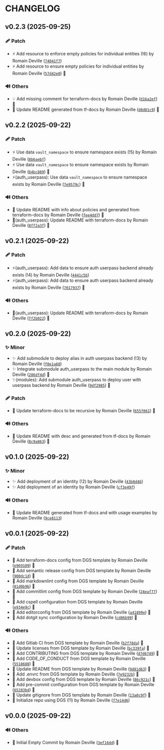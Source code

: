 <!-- markdownlint-disable-file -->
# CHANGELOG

## v0.2.3 (2025-09-25)

### 🩹 Patch

  * ⚡️ Add resource to enforce empty policies for individual entities (!6) by Romain Deville ([`74041f7`](https://framagit.org/rdeville-public/opentofu/openbao-identity/-/commit/74041f71e0197176d53011fe8dd25b3499a885b1))
  * ⚡️ Add resource to ensure empty policies for individual entities by Romain Deville ([`57d42e0`](https://framagit.org/rdeville-public/opentofu/openbao-identity/-/commit/57d42e0678291061858e0ac3800cd1e3a7d3da41)) 🔏

### 🔊 Others

  * 💡 Add missing comment for terraform-docs by Romain Deville ([`d16a2ef`](https://framagit.org/rdeville-public/opentofu/openbao-identity/-/commit/d16a2efd94082cf60d467b387bfc2d8a061da4e7)) 🔏
  * 📝 Update README generated from tf-docs by Romain Deville ([`d8d01c9`](https://framagit.org/rdeville-public/opentofu/openbao-identity/-/commit/d8d01c9d5e300b31788b74fa5eff0d14175b94f6)) 🔏

## v0.2.2 (2025-09-22)

### 🩹 Patch

  * ⚡️ Use data `vault_namespace` to ensure namespace exists (!5) by Romain Deville ([`8b6aebf`](https://framagit.org/rdeville-public/opentofu/openbao-identity/-/commit/8b6aebfd8ee6179ebe6ae85ecdc6dbd20cfc57c1))
  * ⚡️ Use data `vault_namespace` to ensure namespace exists by Romain Deville ([`64bc889`](https://framagit.org/rdeville-public/opentofu/openbao-identity/-/commit/64bc88947a6d89764cb1aff56e5f57c1c1f1a318)) 🔏
  * ⚡️(auth_userpass): Use data `vault_namespace` to ensure namespace exists by Romain Deville ([`7e9579c`](https://framagit.org/rdeville-public/opentofu/openbao-identity/-/commit/7e9579c97dfb7d477b34a2613e906a1a6205a2a4)) 🔏

### 🔊 Others

  * 📝 Update README with info about policies and generated from terraform-docs by Romain Deville ([`fee4dd7`](https://framagit.org/rdeville-public/opentofu/openbao-identity/-/commit/fee4dd78d04003cb71220e39b0b7f6aa78b7304c)) 🔏
  * 📝(auth_userpass): Update README with terraform-docs by Romain Deville ([`8ff2a3f`](https://framagit.org/rdeville-public/opentofu/openbao-identity/-/commit/8ff2a3f5b007d01f06034b110736df590829f12b)) 🔏

## v0.2.1 (2025-09-22)

### 🩹 Patch

  * ⚡️(auth_userpass): Add data to ensure auth userpass backend already exists (!4) by Romain Deville ([`4441c5b`](https://framagit.org/rdeville-public/opentofu/openbao-identity/-/commit/4441c5ba2e0cf30f34193e6d051c2577934115db))
  * ⚡️(auth_userpass): Add data to ensure auth userpass backend already exists by Romain Deville ([`7017937`](https://framagit.org/rdeville-public/opentofu/openbao-identity/-/commit/7017937320736eba85f6bbdda651939f3aefa449)) 🔏

### 🔊 Others

  * 📝(auth_userpass): Update README with terraform-docs by Romain Deville ([`ff2b022`](https://framagit.org/rdeville-public/opentofu/openbao-identity/-/commit/ff2b022adc1b59ab75fe31e549ca26945416a692)) 🔏

## v0.2.0 (2025-09-22)

### ✨ Minor

  * ✨ Add submodule to deploy alias in auth userpass backend (!3) by Romain Deville ([`f0e1a68`](https://framagit.org/rdeville-public/opentofu/openbao-identity/-/commit/f0e1a6873f15158fcb78e59d084a1918af995437))
  * ✨ Integrate submodule auth_userpass to the main module by Romain Deville ([`286df4d`](https://framagit.org/rdeville-public/opentofu/openbao-identity/-/commit/286df4d0986c77be3eba1ab2b67f127c417b9e65)) 🔏
  * ✨(modules): Add submodule auth_userpass to deploy user with userpass backend by Romain Deville ([`9df2985`](https://framagit.org/rdeville-public/opentofu/openbao-identity/-/commit/9df2985c4730c93d806e390404053ebddcb957e0)) 🔏

### 🩹 Patch

  * 🔧 Update terraform-docs to be recursive by Romain Deville ([`655f061`](https://framagit.org/rdeville-public/opentofu/openbao-identity/-/commit/655f0619b6d499ee59645bfcdb9485855d8284c1)) 🔏

### 🔊 Others

  * 📝 Update README with desc and generated from tf-docs by Romain Deville ([`8c9a863`](https://framagit.org/rdeville-public/opentofu/openbao-identity/-/commit/8c9a863455e74571c7c52cbee100f5e4066eab41)) 🔏

## v0.1.0 (2025-09-22)

### ✨ Minor

  * ✨ Add deployment of an identity (!2) by Romain Deville ([`43b0d46`](https://framagit.org/rdeville-public/opentofu/openbao-identity/-/commit/43b0d46a09dd7f4819dfb5fef4372523a6603166))
  * ✨ Add deployment of an identity by Romain Deville ([`cf3e49f`](https://framagit.org/rdeville-public/opentofu/openbao-identity/-/commit/cf3e49f0cfa61a209472541998cadf2bff8f441b))

### 🔊 Others

  * 📝 Update README generated from tf-docs and with usage examples by Romain Deville ([`9ce8113`](https://framagit.org/rdeville-public/opentofu/openbao-identity/-/commit/9ce81139e2fb88c73512b8ceb5c7f36da7a6f876))

## v0.0.1 (2025-09-22)

### 🩹 Patch

  * 🔧 Add terraform-docs config from DGS template by Romain Deville ([`e969109`](https://framagit.org/rdeville-public/opentofu/openbao-identity/-/commit/e969109176f1421725066ce3036c734808a36ee5)) 🔏
  * 🔧 Add semantic release config from DGS template by Romain Deville ([`900dc1d`](https://framagit.org/rdeville-public/opentofu/openbao-identity/-/commit/900dc1d09b655c78a2d4310f4e91f6d3b355ae41)) 🔏
  * 🔧 Add markdownlint config from DGS template by Romain Deville ([`81d0b9b`](https://framagit.org/rdeville-public/opentofu/openbao-identity/-/commit/81d0b9bfc27e3fd34c206005d758df0075ccf65d)) 🔏
  * 🔧 Add commitlint config from DGS template by Romain Deville ([`24eaf77`](https://framagit.org/rdeville-public/opentofu/openbao-identity/-/commit/24eaf771df6909dd0e338c60ebce794d355a3c78)) 🔏
  * 🔧 Add cspell configuration from DGS template by Romain Deville ([`e934e9c`](https://framagit.org/rdeville-public/opentofu/openbao-identity/-/commit/e934e9c04ea2c225ce614622cfeca48a60aae63f)) 🔏
  * 🔧 Add editorconfig from DGS template by Romain Deville ([`a41899e`](https://framagit.org/rdeville-public/opentofu/openbao-identity/-/commit/a41899ed5276db57a2afde6ba5b8f274b3c6da98)) 🔏
  * 🔧 Add dotgit sync configuration by Romain Deville ([`cd06b99`](https://framagit.org/rdeville-public/opentofu/openbao-identity/-/commit/cd06b99814f2b4f71f95db04ab0b731403cbbced)) 🔏

### 🔊 Others

  * 👷 Add Gitlab CI from DGS template by Romain Deville ([`b2f78da`](https://framagit.org/rdeville-public/opentofu/openbao-identity/-/commit/b2f78daac41837e9454ac344ff316d7250b38ebe)) 🔏
  * 📄 Update licenses from DGS template by Romain Deville ([`bc339fa`](https://framagit.org/rdeville-public/opentofu/openbao-identity/-/commit/bc339faee79f4d4fdcfbcc70c5b648d6673873da)) 🔏
  * 📝 Add CONTRIBUTING from DGS template by Romain Deville ([`d7d6749`](https://framagit.org/rdeville-public/opentofu/openbao-identity/-/commit/d7d6749d47871945da751eb9fd870ce2395ee27f)) 🔏
  * 📝 Add CODE_OF_CONDUCT from DGS template by Romain Deville ([`5518680`](https://framagit.org/rdeville-public/opentofu/openbao-identity/-/commit/5518680685ee3add488bec4aa43086c87814cc4e)) 🔏
  * 📝 Update README from DGS template by Romain Deville ([`9d81d63`](https://framagit.org/rdeville-public/opentofu/openbao-identity/-/commit/9d81d63c8263b468b3ed9dd2644a4dfb7e4b4e48)) 🔏
  * 🔨 Add .envrc from DGS template by Romain Deville ([`7e9232b`](https://framagit.org/rdeville-public/opentofu/openbao-identity/-/commit/7e9232b27805bf048d7e08399520ec7ac8c1ef9b)) 🔏
  * 🔨 Add devbox config from DGS template by Romain Deville ([`86c921c`](https://framagit.org/rdeville-public/opentofu/openbao-identity/-/commit/86c921c12003999412e5269969b796357b0de9b9)) 🔏
  * 🔨 Add pre-commit configuration from DGS template by Romain Deville ([`65283bd`](https://framagit.org/rdeville-public/opentofu/openbao-identity/-/commit/65283bd9d545124feaa1342db96f220b3e86edab)) 🔏
  * 🙈 Update gitignore from DGS template by Romain Deville ([`13a0c9f`](https://framagit.org/rdeville-public/opentofu/openbao-identity/-/commit/13a0c9f3b05312e412f77e6df510dc75db734ad1)) 🔏
  * 🚀 Initialize repo using DGS (!1) by Romain Deville ([`f7e14d6`](https://framagit.org/rdeville-public/opentofu/openbao-identity/-/commit/f7e14d6b2a235ad1a56c992d2320ab3a1bb916f3))

## v0.0.0 (2025-09-22)

### 🔊 Others

  * 🎉 Initial Empty Commit by Romain Deville ([`3ef16dd`](https://framagit.org/rdeville-public/opentofu/openbao-identity/-/commit/3ef16ddd9eee501d9cc12a49499d6afa733a57a7)) 🔏
